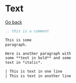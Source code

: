 # Text

[Go back](..)

```rest
.. this is a comment

This is some
paragraph.

Here is another paragraph with
some **text in bold** and some
text in *italic*.

| This is text in one line
| This is text in another line
```